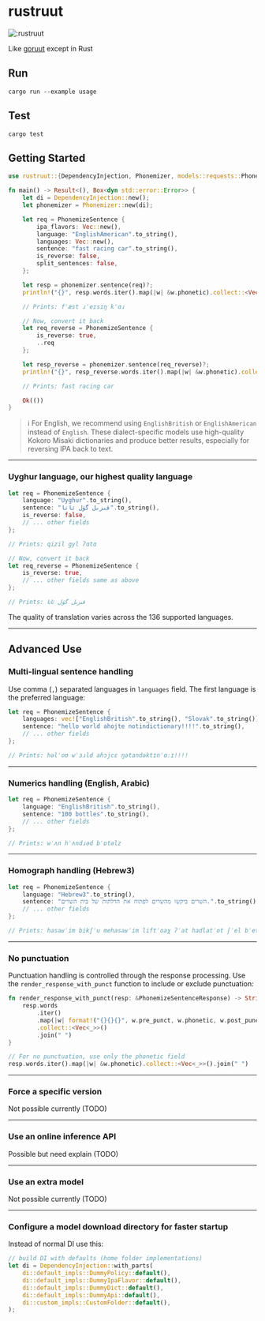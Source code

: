 # rustruut

![:rustruut](https://count.getloli.com/@:rustruut?theme=capoo-1)

Like [goruut](https://github.com/neurlang/goruut) except in Rust


## Run

```console
cargo run --example usage
```

## Test

```console
cargo test
```

## Getting Started

```rust
use rustruut::{DependencyInjection, Phonemizer, models::requests::PhonemizeSentence};

fn main() -> Result<(), Box<dyn std::error::Error>> {
    let di = DependencyInjection::new();
    let phonemizer = Phonemizer::new(di);

    let req = PhonemizeSentence {
        ipa_flavors: Vec::new(),
        language: "EnglishAmerican".to_string(),
        languages: Vec::new(),
        sentence: "fast racing car".to_string(),
        is_reverse: false,
        split_sentences: false,
    };

    let resp = phonemizer.sentence(req)?;
    println!("{}", resp.words.iter().map(|w| &w.phonetic).collect::<Vec<_>>().join(" "));

    // Prints: fˈæst ɹˈeɪsɪŋ kˈɑɹ

    // Now, convert it back
    let req_reverse = PhonemizeSentence {
        is_reverse: true,
        ..req
    };

    let resp_reverse = phonemizer.sentence(req_reverse)?;
    println!("{}", resp_reverse.words.iter().map(|w| &w.phonetic).collect::<Vec<_>>().join(" "));

    // Prints: fast racing car

    Ok(())
}
```

> ℹ️ For English, we recommend using `EnglishBritish` or `EnglishAmerican` instead of `English`. These dialect-specific models use high-quality Kokoro Misaki dictionaries and produce better results, especially for reversing IPA back to text.

---

### Uyghur language, our highest quality language

```rust
let req = PhonemizeSentence {
    language: "Uyghur".to_string(),
    sentence: "قىزىل گۈل ئاتا".to_string(),
    is_reverse: false,
    // ... other fields
};

// Prints: qizil gyl ʔɑtɑ

// Now, convert it back
let req_reverse = PhonemizeSentence {
    is_reverse: true,
    // ... other fields same as above
};

// Prints: قىزىل گۈل ئاتا
```

The quality of translation varies across the 136 supported languages.

---

## Advanced Use

### Multi-lingual sentence handling

Use comma (`,`) separated languages in `languages` field. The first language is the preferred language:

```rust
let req = PhonemizeSentence {
    languages: vec!["EnglishBritish".to_string(), "Slovak".to_string()],
    sentence: "hello world ahojte notindictionary!!!!".to_string(),
    // ... other fields
};

// Prints: həlˈoʊ wˈɜɹld aɦɔjcɛ ŋətandəktɪnˈɑːɪ!!!!
```

---

### Numerics handling (English, Arabic)

```rust
let req = PhonemizeSentence {
    language: "EnglishBritish".to_string(),
    sentence: "100 bottles".to_string(),
    // ... other fields
};

// Prints: wˈʌn hˈʌndɹəd bˈɒtəlz
```

---

### Homograph handling (Hebrew3)

```rust
let req = PhonemizeSentence {
    language: "Hebrew3".to_string(),
    sentence: "השרים ביקשו מהשרים לפתוח את הדלתות של בית השרים.".to_string(),
    // ... other fields
};

// Prints: hasaʁˈim bikʃˈu mehasaʁˈim liftˈoaχ ʔˈat hadlatˈot ʃˈel bˈet hasaʁˈim.
```

---

### No punctuation

Punctuation handling is controlled through the response processing. Use the `render_response_with_punct` function to include or exclude punctuation:

```rust
fn render_response_with_punct(resp: &PhonemizeSentenceResponse) -> String {
    resp.words
        .iter()
        .map(|w| format!("{}{}{}", w.pre_punct, w.phonetic, w.post_punct))
        .collect::<Vec<_>>()
        .join(" ")
}

// For no punctuation, use only the phonetic field
resp.words.iter().map(|w| &w.phonetic).collect::<Vec<_>>().join(" ")
```

---

### Force a specific version

Not possible currently (TODO)

---

### Use an online inference API

Possible but need explain (TODO)

---

### Use an extra model

Not possible currently (TODO)

---

### Configure a model download directory for faster startup

Instead of normal DI use this:

```rust
// build DI with defaults (home folder implementations)
let di = DependencyInjection::with_parts(
    di::default_impls::DummyPolicy::default(),
    di::default_impls::DummyIpaFlavor::default(),
    di::default_impls::DummyDict::default(),
    di::default_impls::DummyApi::default(),
    di::custom_impls::CustomFolder::default(),
);
```
